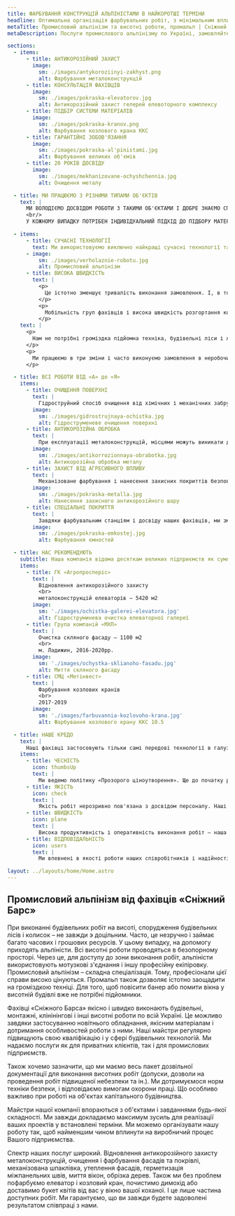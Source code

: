 ```yaml
---
title: ФАРБУВАННЯ КОНСТРУКЦІЙ АЛЬПІНІСТАМИ В НАЙКОРОТШІ ТЕРМІНИ
headline: Оптимальна організація фарбувальних робіт, з мінімальним впливом на процеси діючого підприємства. 20 років досвіду індустріального альпінізму.
metaTitle: Промисловий альпінізм та висотні роботи, промальп | Сніжний Барс
metaDescription: Послуги промислового альпінізму по Україні, замовляйте будівельні роботи на висоті ☎ + 38 (096) 555-30-92 від компанії Сніжний Барс.

sections:
  - items:
      - title: АНТИКОРОЗІЙНИЙ ЗАХИСТ
        image:
          sm: ./images/antykoroziinyi-zakhyst.png
          alt: Фарбування металоконструкцій
      - title: КОНСУЛЬТАЦІЯ ФАХІВЦІВ
        image:
          sm: ./images/pokraska-elevatorov.jpg
          alt: Антикорозійний захист гелерей елевоторного комплексу
      - title: ПІДБІР СИСТЕМИ МАТЕРІАЛІВ
        image:
          sm: ./images/pokraska-kranov.png
          alt: Фарбування козлового крана ККС
      - title: ГАРАНТІЙНІ ЗОБОВ'ЯЗАННЯ
        image:
          sm: ./images/pokraska-al'pinistami.jpg
          alt: Фарбування великих об'ємів
      - title: 20 РОКІВ ДОСВІДУ
        image:
          sm: ./images/mekhanizovane-ochyshchennia.jpg
          alt: Очищення металу

  - title: МИ ПРАЦЮЄМО З РІЗНИМИ ТИПАМИ ОБ'ЄКТІВ
    text: |
      МИ ВОЛОДІЄМО ДОСВІДОМ РОБОТИ З ТАКИМИ ОБ'ЄКТАМИ І ДОБРЕ ЗНАЄМО СПЕЦИФІКУ РОБОТИ З НИМИ.
      <br/>
      У КОЖНОМУ ВИПАДКУ ПОТРІБЕН ІНДИВІДУАЛЬНИЙ ПІДХІД ДО ПІДБОРУ МАТЕРІАЛІВ ТА ОБЛАДНАННЯ

  - items:
      - title: СУЧАСНІ ТЕХНОЛОГІЇ
        text: Ми використовуємо виключно найкращі сучасні технології та обладнання. Завдяки яким у нас є можливість швидко реалізовувати масштабні проекти на будь-якій висоті. Незалежно від кількості об'єктів і відстаней між ними.
      - image:
          sm: ./images/verholaznie-robotu.jpg
          alt: Промисловий альпінізм
      - title: ВИСОКА ШВИДКІСТЬ
        text: |
          <p>
            Це істотно зменшує тривалість виконання замовлення. І, в той же час, не завдає шкоди якості роботи.
          </p>
          <p>
            Мобільність груп фахівців і висока швидкість розгортання комплексу дозволяє нам обслуговувати навіть кілька об'єктів на підприємстві одночасно.
          </p>
    text: |
      <p>
        Нам не потрібні громіздка підйомна техніка, будівельні ліси і люльки. Ми використовуємо висококласне альпіністське спорядження. Це істотно знижує вартість висотних робіт і їх тривалість. Крім того, промисловий альпінізм дозволяє проводити роботи у важкодоступних місцях і швидко фарбувати складні поверхні.
      </p>
      <p>
        Ми працюємо в три зміни і часто виконуємо замовлення в неробочий час. Наприклад, вдень ваше підприємство зможе функціонувати в звичайному режимі. А наші фахівці-висотники проведуть ремонтні роботи ввечері або вночі.
      </p>

  - title: ВСІ РОБОТИ ВІД «А» до «Я»
    items:
      - title: ОЧИЩЕННЯ ПОВЕРХНІ
        text: |
          Гідроструйний спосіб очищення від хімічних і механічних забруднень - це не лише спосіб надати конструкції охайний вигляд. Але і ключовий етап захисту від корозійних процесів. Наші промислові альпіністи використовують кращі апарати високого тиску. Саме завдяки такому очищенню поверхні перед нанесенням захисного шару, він буде довго і міцно триматися.
        image:
          sm: ./images/gidrostrujnaya-ochistka.jpg
          alt: Гідроструменеве очищення поверхні
      - title: АНТИКОРОЗІЙНА ОБРОБКА
        text: |
          При експлуатації металоконструкцій, місцями можуть виникати ділянки корозії. В цьому випадку потрібно припинити або сповільнити руйнування металу. Уражені корозією ділянки, необхідно зачистити і обробити перетворювачем іржі. Це створює на металоконструкції плівку, яка ізолює метал від доступу кисню. І, таким чином, зупиняє корозійні процеси.
        image:
          sm: ./images/antikorrozionnaya-obrabotka.jpg
          alt: Антикорозійна обробка металу
      - title: ЗАХИСТ ВІД АГРЕСИВНОГО ВПЛИВУ
        text: |
          Механізоване фарбування і нанесення захисних покриттів безповітряним способом – оптимальні для багатьох об'єктів з агресивними умовами експлуатації. Як для складних металоконструкцій, так і для залізобетонних поверхонь, така технологія дозволяє якісно пофарбувати величезні обсяги в найкоротші терміни. А значить – звести до мінімуму втрати, пов'язані з простоюванням виробничих потужностей підприємства.
        image:
          sm: ./images/pokraska-metalla.jpg
          alt: Нанесення захисного антикорозійного шару
      - title: СПЕЦІАЛЬНІ ПОКРИТТЯ
        text: |
          Завдяки фарбувальним станціям і досвіду наших фахівців, ми змогли механізувати процес нанесення різних в'язких матеріалів. Наприклад, гумування рідкою гумою, нанесення шпаклівки, декоративних покриттів і вогнезахисту. А також, покриття новітніми полімерними промисловими матеріалами – найбільш затребувані послуги в нашій сфері.
        image:
          sm: ./images/pokraska-emkostej.jpg
          alt: Фарбування ємностей

  - title: НАС РЕКОМЕНДУЮТЬ
    subtitle: Наша компанія відома десяткам великих підприємств як сумлінний і надійний підрядник.
    items:
      - title: ГК «Агропросперіс»
        text: |
          Відновлення антикорозійного захисту
          <br>
          металоконструкцій елеваторів — 5420 м2
        image:
          sm: './images/ochistka-galerei-elevatora.jpg'
          alt: Гідроструминева очистка елеваторної галереї
      - title: Група компаній «МХП»
        text: |
          Очистка скляного фасаду — 1100 м2
          <br>
          м. Ладижин, 2016-2020рр.
        image:
          sm: './images/ochystka-sklianoho-fasadu.jpg'
          alt: Миття скляного фасаду
      - title: СМЦ «Метінвест»
        text: |
          Фарбування козлових кранів
          <br>
          2017-2019
        image:
          sm: './images/farbuvannia-kozlovoho-krana.jpg'
          alt: Фарбування козлового крану ККС 10.5

  - title: НАШЕ КРЕДО
    text: |
      Наші фахівці застосовують тільки самі передові технології в галузі промислового альпінізму та антикорозійного захисту. А безперервний розвиток компанії гарантує максимум безпеки і оперативності. Як з клієнтами, так і партнерами, ми дотримуємося чотирьох основних принципів співробітництва:
    items:
      - title: ЧЕСНІСТЬ
        icon: thumbsUp
        text: |
          Ми ведемо політику «Прозорого ціноутворення». Ще до початку робіт, ми проведемо повний розрахунок по вашому об'єкту. Ви не зіштовхнетеся з прихованими доплатами або непередбаченими витратами. Ми повідомимо вам кінцеву вартість послуги до моменту укладення угоди. За необхідності, розкриємо і пояснимо вам всі етапи робіт по проекту і витрати, пов'язані з їх виконанням.
      - title: ЯКІСТЬ
        icon: check
        text: |
          Якість робіт нерозривно пов'язана з досвідом персоналу. Наші співробітники люблять свою роботу і працюють з високою самовіддачею. Саме тому, наше підприємство не відчуває плинності кадрів. Всі співробітники працюють у нас вже багато років. Крім того, вони мають високу внутрішню мотивацію і почуття відповідальності. Ми орієнтовані на результат і правильно розуміємо очікування наших клієнтів. Ви можете розраховувати на довгий термін експлуатації виконаних нами проектів.
      - title: ШВИДКІСТЬ
        icon: plane
        text: |
          Висока продуктивність і оперативність виконання робіт – наша головна конкурентна перевага. Ми цінуємо час і знаємо, як це важливо для наших клієнтів. За необхідності, ми готові організувати роботу на об'єкті в три зміни. Крім того, ми володіємо якісним сучасним обладнанням. Яке розраховане на роботу з великими об'єктами і великими обсягами.
      - title: ВІДПОВІДАЛЬНІСТЬ
        icon: users
        text: |
          Ми впевнені в якості роботи наших співробітників і надійності використовуваних матеріалів. Саме тому, ми готові нести за них відповідальність у вигляді гарантійних термінів експлуатації. Залежно від виду робіт і типу об'єкта, ми завжди розраховуємо гарантований термін служби. Протягом якого, всі ризики покриваються за наш рахунок.

layout: ../layouts/home/Home.astro
---
```


## Промисловий альпінізм від фахівців «Сніжний Барс»

При виконанні будівельних робіт на висоті, спорудження будівельних лісів і колисок – не завжди э доцільним. Часто, це незручно і займає багато часових і грошових ресурсів. У цьому випадку, на допомогу приходять альпіністи. Всі висотні роботи проводяться в безопорному просторі. Через це, для доступу до зони виконання робіт, альпіністи використовують мотузкові з'єднання і іншу професійну екіпіровку. Промисловий альпінізм – складна спеціалізація. Тому, професіонали цієї справи високо цінуються. Промальп також дозволяє істотно заощадити на громіздкою техніці. Для того, щоб повісити банер або помити вікна у висотній будівлі вже не потрібні підйомники.

Фахівці «Сніжного Барса» якісно і швидко виконають будівельні, монтажні, клінінінгові і інші висотні роботи по всій Україні. Це можливо завдяки застосуванню новітнього обладнання, якісним матеріалам і дотримання особливостей роботи з ними. Наші майстри регулярно підвищують свою кваліфікацію і у сфері будівельних технологій. Ми надаємо послуги як для приватних клієнтів, так і для промислових підприємств.

Також хочемо зазначити, що ми маємо весь пакет дозвільної документації для виконання висотних робіт (допуски, дозволи на проведення робіт підвищеної небезпеки та ін.). Ми дотримуємося норм техніки безпеки, і відповідаємо вимогам охорони праці. Що особливо важливо при роботі на об'єктах капітального будівництва.

Майстри нашої компанії впораються з об'єктами і завданнями будь-якої складності. Ми завжди докладаємо максимум зусиль для реалізації ваших проектів у встановлені терміни. Ми можемо організувати нашу роботу так, щоб найменшим чином вплинути на виробничий процес Вашого підприємства.

Спектр наших послуг широкий. Відновлення антикорозійного захисту металоконструкцій, очищення і фарбування фасадів та покрівлі, механізована шпаклівка, утеплення фасадів, герметизація міжпанельних швів, миття вікон, обрізка дерев. Також ми без проблем пофарбуємо елеватор і козловий кран, почистимо димохід або доставимо букет квітів від вас у вікно вашої коханої. І це лише частина доступних робіт. Ми гарантуємо, що ви завжди будете задоволені результатом співпраці з нами.
